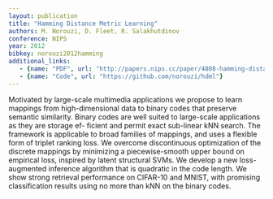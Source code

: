 ```yaml
---
layout: publication
title: "Hamming Distance Metric Learning"
authors: M. Norouzi, D. Fleet, R. Salakhutdinov
conference: NIPS
year: 2012
bibkey: norouzi2012hamming
additional_links:
   - {name: "PDF", url: "http://papers.nips.cc/paper/4808-hamming-distance-metric-learning.pdf"}
   - {name: "Code", url: "https://github.com/norouzi/hdml"}
---
```

Motivated by large-scale multimedia applications we propose to learn mappings
from high-dimensional data to binary codes that preserve semantic similarity.
Binary codes are well suited to large-scale applications as they are storage ef-
ficient and permit exact sub-linear kNN search. The framework is applicable
to broad families of mappings, and uses a flexible form of triplet ranking loss.
We overcome discontinuous optimization of the discrete mappings by minimizing
a piecewise-smooth upper bound on empirical loss, inspired by latent structural
SVMs. We develop a new loss-augmented inference algorithm that is quadratic in
the code length. We show strong retrieval performance on CIFAR-10 and MNIST,
with promising classification results using no more than kNN on the binary codes.
